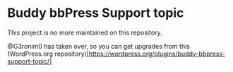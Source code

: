 Buddy bbPress Support topic
===========================

This project is no more maintained on this repository.

@G3ronim0 has taken over, so you can get upgrades from this (WordPress.org repository)[https://wordpress.org/plugins/buddy-bbpress-support-topic/]
